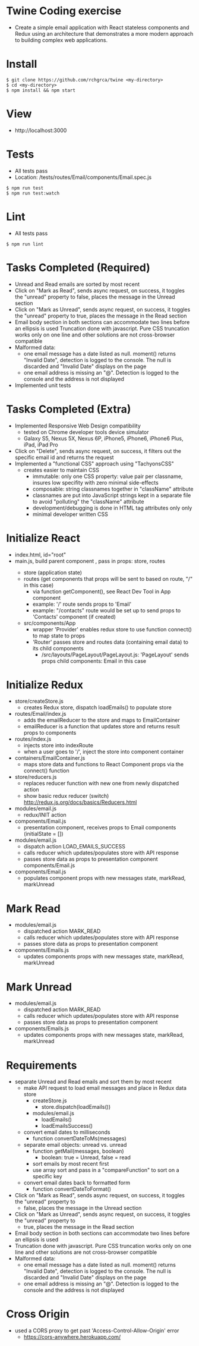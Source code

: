 # Twine Coding exercise

* Create a simple email application with React stateless components and Redux using an architecture that demonstrates a more modern approach to building complex web applications.  

# Install
```
$ git clone https://github.com/rchgrca/twine <my-directory>
$ cd <my-directory>
$ npm install && npm start
```

# View

* http://localhost:3000


# Tests
  * All tests pass
  * Location: /tests/routes/Email/components/Email.spec.js
```
$ npm run test
$ npm run test:watch
```

# Lint
  * All tests pass
```
$ npm run lint
```

# Tasks Completed (Required)

* Unread and Read emails are sorted by most recent
* Click on "Mark as Read", sends async request, on success, it toggles the "unread" property to
false, places the message in the Unread section
* Click on "Mark as Unread", sends async request, on success, it toggles the "unread" property to
true, places the message in the Read section
* Email body section in both sections can accommodate two lines before an ellipsis is used
Truncation done with javascript.  Pure CSS truncation works only on one line and other solutions
are not cross-browser compatible
* Malformed data:
  * one email message has a date listed as null.  moment() returns "Invalid Date", detection is logged to
  the console.  The null is discarded and "Invalid Date" displays on the page
  * one email address is missing an "@".  Detection is logged to the console and the address is not displayed
* Implemented unit tests

# Tasks Completed (Extra)

* Implemented Responsive Web Design compatibility
  * tested on Chrome developer tools device simulator
  * Galaxy S5, Nexus 5X, Nexus 6P, iPhone5, iPhone6, iPhone6 Plus, iPad, iPad Pro
* Click on "Delete", sends async request, on success, it filters out the specific email id and returns the request
* Implemented a "functional CSS" approach using "TachyonsCSS"
  * creates easier to maintain CSS
    * immutable:  only one CSS property: value pair per classname, insures low specifity with zero minimal side-effects
    * composable: string classnames together in "className" attribute
    * classnames are put into JavaScript strings kept in a separate file to avoid "polluting" the "className" attribute
    * development/debugging is done in HTML tag attributes only only
    * minimal developer written CSS

# Initialize React
  * index.html, id="root"
  * main.js, build parent component <App />, pass in props:  store, routes
    * store (application state)
    * routes (get components that props will be sent to based on route, "/" in this case)
      * via function getComponent(), see React Dev Tool in App component
      * example: '/' route sends props to 'Email'
      * example:  "/contacts" route would be set up to send props to 'Contacts' component (if created)
    * src/components/App
      * wrapper 'Provider' enables redux store to use function connect() to map state to props
      * 'Router' passes store and routes data (containing email data) to its child components
        * /src/layouts/PageLayout/PageLayout.js:  'PageLayout' sends props child components:  Email in this case

# Initialize Redux
  * store/createStore.js
    * creates Redux store, dispatch loadEmails() to populate store
  * routes/Email/index.js
    * adds the emailReducer to the store and maps to EmailContainer
    * emailReducer is a function that updates store and returns result props to components
  * routes/index.js
    * injects store into indexRoute
    * when a user goes to '/', inject the store into component container
  * containers/EmailContainer.js
    * maps store data and functions to React Component props via the connect() function
  * store/reducers.js
    * replaces reducer function with new one from newly dispatched action
    * show basic redux reducer (switch) http://redux.js.org/docs/basics/Reducers.html
  * modules/email.js
    * redux/INIT action
  * components/Email.js
    * presentation component, receives props to Email components (initialState = [])
  * modules/email.js
    * dispatch action LOAD_EMAILS_SUCCESS
    * calls reducer which updates/populates store with API response
    * passes store data as props to presentation component components/Email.js
  * components/Email.js
    * populates component props with new messages state, markRead, markUnread

# Mark Read
  * modules/email.js
    * dispatched action MARK_READ
    * calls reducer which updates/populates store with API response
    * passes store data as props to presentation component
  * components/Emails.js
    * updates components props with new messages state, markRead, markUnread

# Mark Unread
  * modules/email.js
    * dispatched action MARK_READ
    * calls reducer which updates/populates store with API response
    * passes store data as props to presentation component
  * components/Emails.js
    * updates components props with new messages state, markRead, markUnread

# Requirements
  * separate Unread and Read emails and sort them by most recent
    * make API request to load email messages and place in Redux data store
      * createStore.js
        * store.dispatch(loadEmails())
      * modules/email.js
        * loadEmails()
        * loadEmailsSuccess()
    * convert email dates to milliseconds
      * function convertDateToMs(messages)
    * separate email objects:  unread vs. unread
      * function getMail(messages, boolean)
        * boolean:  true = Unread, false = read
      * sort emails by most recent first
      * use array sort and pass in a "compareFunction" to sort on a specific key
    * convert email dates back to formatted form
      * function convertDateToFormat()
  * Click on "Mark as Read", sends async request, on success, it toggles the "unread" property to
    * false, places the message in the Unread section
  * Click on "Mark as Unread", sends async request, on success, it toggles the "unread" property to
    * true, places the message in the Read section
  * Email body section in both sections can accommodate two lines before an ellipsis is used
  * Truncation done with javascript.  Pure CSS truncation works only on one line and other solutions are not cross-browser compatible
  * Malformed data:
    * one email message has a date listed as null.  moment() returns "Invalid Date", detection is logged to the console.  The null is discarded and "Invalid Date" displays on the page
    * one email address is missing an "@".  Detection is logged to the console and the address is not displayed

# Cross Origin
  * used a CORS proxy to get past 'Access-Control-Allow-Origin' error
    * https://cors-anywhere.herokuapp.com/<endpoint>
